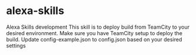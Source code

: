 # alexa-skills
Alexa Skills development
This skill is to deploy build from TeamCity to your desired environment.
Make sure you have TeamCity setup to deploy the build.
Update config-example.json to config.json based on your desired settings
